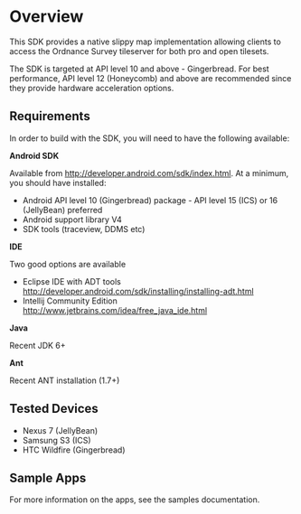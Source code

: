 # Overview #

This SDK provides a native slippy map implementation allowing clients to access the Ordnance Survey tileserver for both pro and open tilesets.

The SDK is targeted at API level 10 and above - Gingerbread. For best performance, API level 12 (Honeycomb) and above are recommended since they provide hardware acceleration options.



## Requirements ##

In order to build with the SDK, you will need to have the following available:  

__Android SDK__

Available from <http://developer.android.com/sdk/index.html>. At a minimum, you should have installed:


- Android API level 10 (Gingerbread) package - API level 15 (ICS) or 16 (JellyBean) preferred
- Android support library V4
- SDK tools (traceview, DDMS etc)

__IDE__

Two good options are available

- Eclipse IDE with ADT tools <http://developer.android.com/sdk/installing/installing-adt.html>
- Intellij Community Edition <http://www.jetbrains.com/idea/free_java_ide.html>

__Java__

Recent JDK 6+

__Ant__

Recent ANT installation (1.7+)
 


## Tested Devices ##

- Nexus 7 (JellyBean)
- Samsung S3 (ICS)
- HTC Wildfire (Gingerbread)

## Sample Apps ##

For more information on the apps, see the samples documentation.